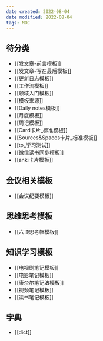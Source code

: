 ```yaml
---
date created: 2022-08-04
date modified: 2022-08-04
tags: MOC
---
```


## 待分类

- [[发文章-前言模板]]
- [[发文章-写在最后模板]]
- [[更新日志模板]]
- [[工作流模板]]
- [[领域入门模板]]
- [[模板来源]]
- [[Daily notes模板]]
- [[月度模板]]
- [[周记模板]]
- [[Card卡片_标准模板]]
- [[Sources&Spaces卡片_标准模板]]
- [[tp_学习测试]]
- [[微信读书同步模板]]
- [[anki卡片模板]]

## 会议相关模板

- [[会议纪要模板]]

## 思维思考模板

- [[六顶思考帽模板]]

## 知识学习模板

- [[电视剧笔记模板]]
- [[电影笔记模板]]
- [[康奈尔笔记法模板]]
- [[视频笔记模板]]
- [[读书笔记模板]]

## 字典

- [[dict]]
